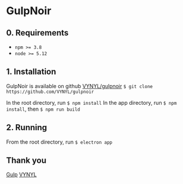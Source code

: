 # GulpNoir

## 0. Requirements
* `npm >= 3.8`
* `node >= 5.12`

## 1. Installation
GulpNoir is available on github [VYNYL/gulpnoir](https://github.com/VYNYL/gulpnoir)
`$ git clone https://github.com/VYNYL/gulpnoir`

In the root directory, run `$ npm install`
In the app directory, run `$ npm install`, then `$ npm run build`

## 2. Running
From the root directory, run `$ electron app`

## Thank you
[Gulp](http://gulpjs.com)
[VYNYL](http://vynyl.com)
